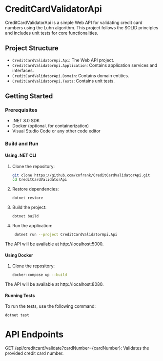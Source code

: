 # CreditCardValidatorApi

CreditCardValidatorApi is a simple Web API for validating credit card numbers using the Luhn algorithm. This project follows the SOLID principles and includes unit tests for core functionalities.

## Project Structure

- `CreditCardValidatorApi.Api`: The Web API project.
- `CreditCardValidatorApi.Application`: Contains application services and interfaces.
- `CreditCardValidatorApi.Domain`: Contains domain entities.
- `CreditCardValidatorApi.Tests`: Contains unit tests.

## Getting Started

### Prerequisites

- .NET 8.0 SDK
- Docker (optional, for containerization)
- Visual Studio Code or any other code editor

### Build and Run

#### Using .NET CLI

1. Clone the repository:
   ```sh
   git clone https://github.com/cnfrank/CreditCardValidatorApi.git
   cd CreditCardValidatorApi
2. Restore dependencies:
   ```sh
   dotnet restore
3. Build the project:
   ```sh
   dotnet build
5. Run the application:
   ```sh
    dotnet run --project CreditCardValidatorApi.Api
The API will be available at http://localhost:5000.
#### Using Docker

1. Clone the repository:
   ```sh
   docker-compose up --build
The API will be available at http://localhost:8080.

#### Running Tests
To run the tests, use the following command:
    
    
    dotnet test
    
    
# API Endpoints
GET /api/creditcard/validate?cardNumber={cardNumber}: Validates the provided credit card number.